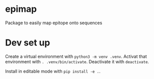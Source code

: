 # epimap
Package to easily map epitope onto sequences

# Dev set up
Create a virtual environment with `python3 -m venv .venv`.
Activat that environment with `. .venv/bin/activate`.
Deactivate it with `deactivate`.

Install in editable mode with `pip install -e .`.
